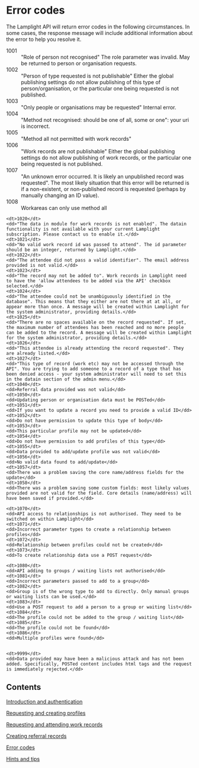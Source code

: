 # Error codes

The Lamplight API will return error codes in the following circumstances.  In some cases, the response message will
include additional information about the error to help you resolve it.

<dl>
    <dt>1001</dt>
    <dd>"Role of person not recognised" The role parameter was invalid. May be returned to person or organisation requests.</dd>
    <dt>1002</dt>
    <dd>"Person of type requested is not publishable" Either the global publishing settings do not allow publishing of this type of person/organisation, or the particular one being requested is not published.</dd>
    <dt>1003</dt>
    <dd>"Only people or organisations may be requested" Internal error.</dd>
    <dt>1004</dt>
    <dd>"Method not recognised: should be one of all, some or one": your uri is incorrect.</dd>
    <dt>1005</dt>
    <dd>"Method all not permitted with work records"</dd>
    <dt>1006</dt>
    <dd>"Work records are not publishable" Either the global publishing settings do not allow publishing of work records, or the particular one being requested is not published.</dd>
    <dt>1007</dt>
    <dd>"An unknown error occurred. It is likely an unpublished record was requested". The most likely situation that this error will be returned is if a non-existent, or non-published record is requested (perhaps by manually changing an ID value).</dd>
    <dt>1008</dt>
    <dd>Workareas can only use method all</dd>

    <dt>1020</dt>
    <dd>"The data in module for work records is not enabled". The datain functionality is not available with your current Lamplight subscription. Please contact us to enable it.</dd>
    <dt>1021</dt>
    <dd>"No valid work record id was passed to attend". The id parameter should be an integer, returned by Lamplight.</dd>
    <dt>1022</dt>
    <dd>"The attendee did not pass a valid identifier". The email address provided is not valid.</dd>
    <dt>1023</dt>
    <dd>"The record may not be added to". Work records in Lamplight need to have the 'allow attendees to be added via the API' checkbox selected.</dd>
    <dt>1024</dt>
    <dd>"The attendee could not be unambiguously identified in the database". This means that they either are not there at at all, or appear more than once. A message will be created within Lamplight for the system administrator, providing details.</dd>
    <dt>1025</dt>
    <dd>"There are no spaces available on the record requested". If set, the maximum number of attendees has been reached and no more people can be added to the record. A message will be created within Lamplight for the system administrator, providing details.</dd>
    <dt>1026</dt>
    <dd>"This attendee is already attending the record requested". They are already listed.</dd>
    <dt>1027</dt>
    <dd>"This type of record (work etc) may not be accessed through the API". You are trying to add someone to a record of a type that has been denied access - your system administrator will need to set this in the datain section of the admin menu.</dd>
    <dt>1040</dt>
    <dd>Referral data provided was not valid</dd>
    <dt>1050</dt>
    <dd>Updating person or organisation data must be POSTed</dd>
    <dt>1051</dt>
    <dd>If you want to update a record you need to provide a valid ID</dd>
    <dt>1052</dt>
    <dd>Do not have permission to update this type of body</dd>
    <dt>1053</dt>
    <dd>This particular profile may not be updated</dd>
    <dt>1054</dt>
    <dd>Do not have permission to add profiles of this type</dd>
    <dt>1055</dt>
    <dd>Data provided to add/update profile was not valid</dd>
    <dt>1056</dt>
    <dd>No valid data found to add/update</dd>
    <dt>1057</dt>
    <dd>There was a problem saving the core name/address fields for the update</dd>
    <dt>1058</dt>
    <dd>There was a problem saving some custom fields: most likely values provided are not valid for the field. Core details (name/address) will have been saved if provided.</dd>
    
    <dt>1070</dt>
    <dd>API access to relationships is not authorised. They need to be switched on within Lamplight</dd>
    <dt>1071</dt>
    <dd>Incorrect parameter types to create a relationship between profiles</dd>
    <dt>1072</dt>
    <dd>Relationship between profiles could not be created</dd>
    <dt>1073</dt>
    <dd>To create relationship data use a POST request</dd>

    <dt>1080</dt>
    <dd>API adding to groups / waiting lists not authorised</dd>
    <dt>1081</dt>
    <dd>Incorrect parameters passed to add to a group</dd>
    <dt>1082</dt>
    <dd>Group is of the wrong type to add to directly. Only manual groups or waiting lists can be used.</dd>
    <dt>1083</dt>
    <dd>Use a POST request to add a person to a group or waiting list</dd>
    <dt>1084</dt>
    <dd>The profile could not be added to the group / waiting list</dd>
    <dt>1085</dt>
    <dd>The profile could not be found</dd>
    <dt>1086</dt>
    <dd>Multiple profiles were found</dd>


    <dt>9999</dt>
    <dd>Data provided may have been a malicious attack and has not been added. Specifically, POSTed content includes html tags and the request is immediately rejected.</dd>
</dl>



## Contents

[Introduction and authentication](api.html)

[Requesting and creating profiles](profiles.html)

[Requesting and attending work records](work.html)

[Creating referral records](referral.html)

[Error codes](errors.html)

[Hints and tips](hints.htmls)